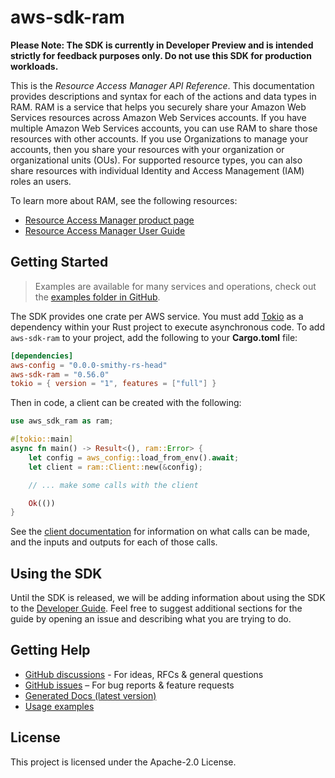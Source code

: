 # aws-sdk-ram

**Please Note: The SDK is currently in Developer Preview and is intended strictly for
feedback purposes only. Do not use this SDK for production workloads.**

This is the _Resource Access Manager API Reference_. This documentation provides descriptions and syntax for each of the actions and data types in RAM. RAM is a service that helps you securely share your Amazon Web Services resources across Amazon Web Services accounts. If you have multiple Amazon Web Services accounts, you can use RAM to share those resources with other accounts. If you use Organizations to manage your accounts, then you share your resources with your organization or organizational units (OUs). For supported resource types, you can also share resources with individual Identity and Access Management (IAM) roles an users.

To learn more about RAM, see the following resources:
  - [Resource Access Manager product page](http://aws.amazon.com/ram)
  - [Resource Access Manager User Guide](https://docs.aws.amazon.com/ram/latest/userguide/)

## Getting Started

> Examples are available for many services and operations, check out the
> [examples folder in GitHub](https://github.com/awslabs/aws-sdk-rust/tree/main/examples).

The SDK provides one crate per AWS service. You must add [Tokio](https://crates.io/crates/tokio)
as a dependency within your Rust project to execute asynchronous code. To add `aws-sdk-ram` to
your project, add the following to your **Cargo.toml** file:

```toml
[dependencies]
aws-config = "0.0.0-smithy-rs-head"
aws-sdk-ram = "0.56.0"
tokio = { version = "1", features = ["full"] }
```

Then in code, a client can be created with the following:

```rust
use aws_sdk_ram as ram;

#[tokio::main]
async fn main() -> Result<(), ram::Error> {
    let config = aws_config::load_from_env().await;
    let client = ram::Client::new(&config);

    // ... make some calls with the client

    Ok(())
}
```

See the [client documentation](https://docs.rs/aws-sdk-ram/latest/aws_sdk_ram/client/struct.Client.html)
for information on what calls can be made, and the inputs and outputs for each of those calls.

## Using the SDK

Until the SDK is released, we will be adding information about using the SDK to the
[Developer Guide](https://docs.aws.amazon.com/sdk-for-rust/latest/dg/welcome.html). Feel free to suggest
additional sections for the guide by opening an issue and describing what you are trying to do.

## Getting Help

* [GitHub discussions](https://github.com/awslabs/aws-sdk-rust/discussions) - For ideas, RFCs & general questions
* [GitHub issues](https://github.com/awslabs/aws-sdk-rust/issues/new/choose) – For bug reports & feature requests
* [Generated Docs (latest version)](https://awslabs.github.io/aws-sdk-rust/)
* [Usage examples](https://github.com/awslabs/aws-sdk-rust/tree/main/examples)

## License

This project is licensed under the Apache-2.0 License.


